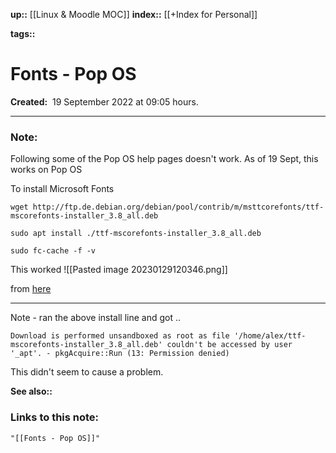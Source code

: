 **up::** [[Linux & Moodle MOC]]
**index::** [[+Index for Personal]]
 

**tags::** 

# Fonts - Pop OS

**Created:**  19 September 2022 at  09:05 hours.

___
### Note:
Following some of the Pop OS help pages doesn't work. As of 19 Sept, this works on Pop OS

To install Microsoft Fonts

```
wget http://ftp.de.debian.org/debian/pool/contrib/m/msttcorefonts/ttf-mscorefonts-installer_3.8_all.deb

sudo apt install ./ttf-mscorefonts-installer_3.8_all.deb

sudo fc-cache -f -v
```

This worked
![[Pasted image 20230129120346.png]]

from [here](https://www.reddit.com/r/pop_os/comments/pu55ey/ms_core_fonts_wont_install/) 

---
Note - ran the above install line and got ..

`Download is performed unsandboxed as root as file '/home/alex/ttf-mscorefonts-installer_3.8_all.deb' couldn't be accessed by user '_apt'. - pkgAcquire::Run (13: Permission denied)`

This didn't seem to cause a problem.


**See also::** 

### Links to this note:
```query
"[[Fonts - Pop OS]]"
```


